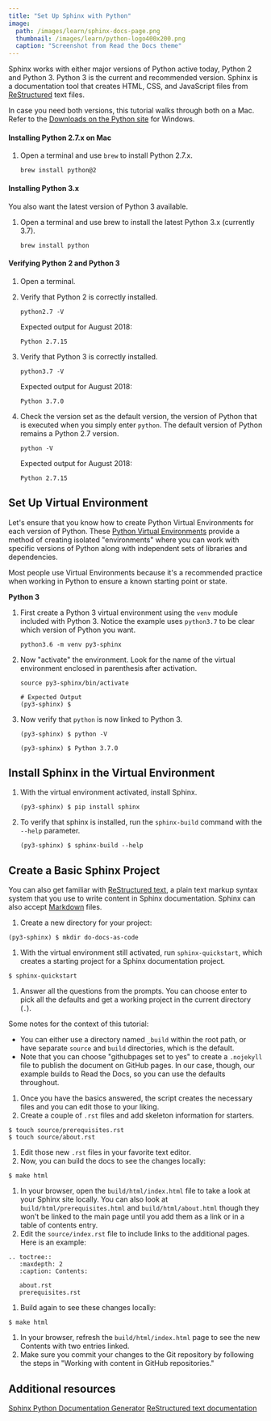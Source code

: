 ```yaml
---
title: "Set Up Sphinx with Python"
image:
  path: /images/learn/sphinx-docs-page.png
  thumbnail: /images/learn/python-logo400x200.png
  caption: "Screenshot from Read the Docs theme"
---
```


Sphinx works with either major versions of Python active today, Python 2 and Python 3. Python 3 is the current and recommended version. Sphinx is a documentation tool that creates HTML, CSS, and JavaScript files from [ReStructured](http://docutils.sourceforge.net/rst.html) text files.

In case you need both versions, this tutorial walks through both on a Mac. Refer to the [Downloads on the Python site](https://www.python.org/downloads/windows/) for Windows.

#### Installing Python 2.7.x on Mac

1. Open a terminal and use `brew` to install Python 2.7.x.

    ```
    brew install python@2
    ```

#### Installing Python 3.x

You also want the latest version of Python 3 available.

1. Open a terminal and use brew to install the latest Python 3.x (currently 3.7).

    ```
    brew install python
    ```

#### Verifying Python 2 and Python 3

1. Open a terminal.
1. Verify that Python 2 is correctly installed.

    ```
    python2.7 -V
    ```
    Expected output for August 2018:
    ```
    Python 2.7.15
    ```
1. Verify that Python 3 is correctly installed.

    ```
    python3.7 -V
    ```
    Expected output for August 2018:
    ```
    Python 3.7.0
    ```

1. Check the version set as the default version, the version of Python that is executed when you simply enter `python`.  The default version of Python remains a Python 2.7 version.

    ```
    python -V
    ```
    Expected output for August 2018:
    ```
    Python 2.7.15
    ```
## Set Up Virtual Environment

Let's ensure that you know how to create Python Virtual Environments for each version of Python. These [Python Virtual Environments](https://docs.python.org/3/tutorial/venv.html) provide a method of creating isolated "environments" where you can work with specific versions of Python along with independent sets of libraries and dependencies.

Most people use Virtual Environments because it's a recommended practice when working in Python to ensure a known starting point or state.

**Python 3**

1. First create a Python 3 virtual environment using the `venv` module included with Python 3. Notice the example uses `python3.7` to be clear which version of Python you want.

    ```
    python3.6 -m venv py3-sphinx
    ```

1. Now "activate" the environment. Look for the name of the virtual environment enclosed in parenthesis after activation.

    ```
    source py3-sphinx/bin/activate
    ```

    ```
    # Expected Output
    (py3-sphinx) $
    ```

1. Now verify that `python` is now linked to Python 3.

    ```
    (py3-sphinx) $ python -V
    ```

    ```
    (py3-sphinx) $ Python 3.7.0
    ```

## Install Sphinx in the Virtual Environment

1. With the virtual environment activated, install Sphinx.

   ```
   (py3-sphinx) $ pip install sphinx
   ```

1. To verify that sphinx is installed, run the `sphinx-build` command with the `--help` parameter.

   ```
   (py3-sphinx) $ sphinx-build --help
   ```

## Create a Basic Sphinx Project

You can also get familiar with [ReStructured text](http://docutils.sourceforge.net/docs/user/rst/quickstart.html), a plain text markup syntax system that you use to write content in Sphinx documentation. Sphinx can also accept [Markdown](https://commonmark.org/help/) files.

1. Create a new directory for your project:
  ```
  (py3-sphinx) $ mkdir do-docs-as-code
  ```
1. With the virtual environment still activated, run `sphinx-quickstart`, which creates a starting project for a Sphinx documentation project.
  ```
  $ sphinx-quickstart
  ```
1. Answer all the questions from the prompts.
  You can choose enter to pick all the defaults and get a working project in the current directory (`.`).

  Some notes for the context of this tutorial:
  * You can either use a directory named `_build` within the root path, or have separate `source` and `build` directories, which is the default.
  * Note that you can choose "githubpages set to yes" to create a `.nojekyll` file to publish the document on GitHub pages. In our case, though, our example builds to Read the Docs, so you can use the defaults throughout.
1. Once you have the basics answered, the script creates the necessary files and you can edit those to your liking.
1. Create a couple of `.rst` files and add skeleton information for starters.
  ```
  $ touch source/prerequisites.rst
  $ touch source/about.rst
  ```
1. Edit those new `.rst` files in your favorite text editor.
1. Now, you can build the docs to see the changes locally:
  ```
  $ make html
  ```
1. In your browser, open the `build/html/index.html` file to take a look at your Sphinx site locally. You can also look at `build/html/prerequisites.html` and `build/html/about.html` though they won't be linked to the main page until you add them as a link or in a table of contents entry.
1. Edit the `source/index.rst` file to include links to the additional pages. Here is an example:
  ```
  .. toctree::
     :maxdepth: 2
     :caption: Contents:

     about.rst
     prerequisites.rst
  ```
1. Build again to see these changes locally:
  ```
  $ make html
  ```
1. In your browser, refresh the `build/html/index.html` page to see the new Contents with two entries linked.
1. Make sure you commit your changes to the Git repository by following the steps in "Working with content in GitHub repositories."

## Additional resources

[Sphinx Python Documentation Generator](http://www.sphinx-doc.org/en/stable/)
[ReStructured text documentation](http://docutils.sourceforge.net/rst.html)

